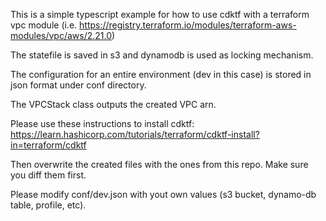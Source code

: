 This is a simple typescript example for how to use cdktf with a terraform vpc module (i.e. https://registry.terraform.io/modules/terraform-aws-modules/vpc/aws/2.21.0)

The statefile is saved in s3 and dynamodb is used as locking mechanism.

The configuration for an entire environment (dev in this case) is stored in json format under conf directory.

The VPCStack class outputs the created VPC arn.

Please use these instructions to install cdktf: https://learn.hashicorp.com/tutorials/terraform/cdktf-install?in=terraform/cdktf

Then overwrite the created files with the ones from this repo. Make sure you diff them first.

Please modify conf/dev.json with yout own values (s3 bucket, dynamo-db table, profile, etc).
